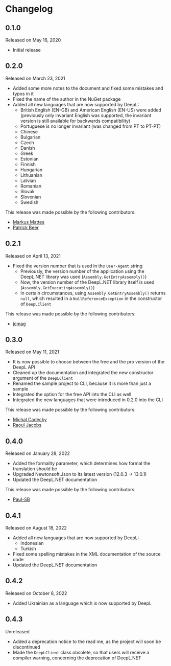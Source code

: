 # Changelog

## 0.1.0

Released on May 16, 2020

- Initial release

## 0.2.0

Released on March 23, 2021

- Added some more notes to the document and fixed some mistakes and typos in it
- Fixed the name of the author in the NuGet package
- Added all new languages that are now supported by DeepL:
  - British English (EN-GB) and American English (EN-US) were added (previously only invariant English was supported, the invariant version is still available for backwards compatibility)
  - Portuguese is no longer invariant (was changed from PT to PT-PT)
  - Chinese
  - Bulgarian
  - Czech
  - Danish
  - Greek
  - Estonian
  - Finnish
  - Hungarian
  - Lithuanian
  - Latvian
  - Romanian
  - Slovak
  - Slovenian
  - Swedish

This release was made possible by the following contributors:

- [Markus Mattes](https://github.com/mmattes)
- [Patrick Beer](https://github.com/vandebeer)

## 0.2.1

Released on April 13, 2021

- Fixed the version number that is used in the `User-Agent` string
  - Previously, the version number of the application using the DeepL.NET library was used (`Assembly.GetEntryAssembly()`)
  - Now, the version number of the DeepL.NET library itself is used (`Assembly.GetExecutingAssembly()`)
  - In certain circumstances, using `Assembly.GetEntryAssembly()` returns `null`, which resulted in a `NullReferenceException` in the constructor of `DeepLClient`

This release was made possible by the following contributors:

- [jcmag](https://github.com/jcmag)

## 0.3.0

Released on May 11, 2021

- It is now possible to choose between the free and the pro version of the DeepL API
- Cleaned up the documentation and integrated the new constructor argument of the `DeepLClient`
- Renamed the sample project to CLI, because it is more than just a sample
- Integrated the option for the free API into the CLI as well
- Integrated the new languages that were introduced in 0.2.0 into the CLI

This release was made possible by the following contributors:

- [Michal Cadecky](https://github.com/MichalCadecky)
- [Raoul Jacobs](https://github.com/RaoulJacobs)

## 0.4.0

Released on January 28, 2022

- Added the formality parameter, which determines how formal the translation should be
- Upgraded Newtonsoft.Json to its latest version (12.0.3 -> 13.0.1)
- Updated the DeepL.NET documentation

This release was made possible by the following contributors:

- [Paul-SB](https://github.com/Paul-SB)

## 0.4.1

Released on August 18, 2022

- Added all new languages that are now supported by DeepL:
  - Indonesian
  - Turkish
- Fixed some spelling mistakes in the XML documentation of the source code
- Updated the DeepL.NET documentation


## 0.4.2

Released on October 6, 2022

- Added Ukrainian as a language which is now supported by DeepL

## 0.4.3

Unreleased

- Added a deprecation notice to the read me, as the project will soon be discontinued
- Made the `DeepLClient` class obsolete, so that users will receive a compiler warning, concerning the deprecation of DeepL.NET
